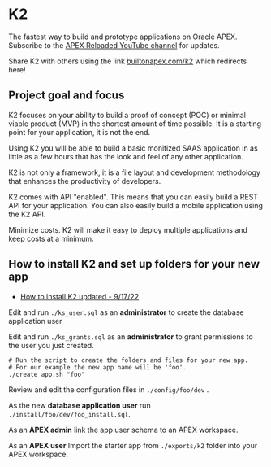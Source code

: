 # K2 

The fastest way to build and prototype applications on Oracle APEX. Subscribe to the [APEX Reloaded YouTube channel](https://www.youtube.com/channel/UC8cIGO-lRvWM-mPtJdO_9XQ) for updates.

Share K2 with others using the link [builtonapex.com/k2](builtonapex.com/k2) which redirects here!

## Project goal and focus

K2 focuses on your ability to build a proof of concept (POC) or minimal viable product (MVP) in the shortest amount of time possible. It is a starting point for your application, it is not the end.

Using K2 you will be able to build a basic monitized SAAS application in as little as a few hours that has the look and feel of any other application. 

K2 is not only a framework, it is a file layout and development methodology that enhances the productivity of developers.

K2 comes with API "enabled". This means that you can easily build a REST API for your application. You can also easily build a mobile application using the K2 API.

Minimize costs. K2 will make it easy to deploy multiple applications and keep costs at a minimum.

## How to install K2 and set up folders for your new app

* [How to install K2 updated - 9/17/22](https://youtu.be/b5jL91Kej7E)

Edit and run ```./ks_user.sql``` as an **administrator** to create the database application user

Edit and run ```./ks_grants.sql``` as an **administrator**  to grant permissions to the user you just created.

```
# Run the script to create the folders and files for your new app.
# For our example the new app name will be 'foo'.
./create_app.sh "foo"
```

Review and edit the configuration files in ```./config/foo/dev``` .

As the new **database application user** run ```./install/foo/dev/foo_install.sql```.

As an **APEX admin** link the app user schema to an APEX workspace.

As an **APEX user** Import the starter app from ```./exports/k2``` folder into your APEX workspace.
